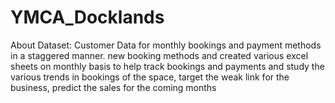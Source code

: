 # YMCA_Docklands
About Dataset: Customer Data for monthly bookings and payment methods in a staggered manner.
new booking methods and created various excel sheets on monthly basis to help track bookings and payments and study the various trends in bookings of the space, target the weak link for the business, predict the sales for the coming months
